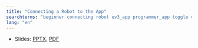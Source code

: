 ```yaml
---
title: "Connecting a Robot to the App"
searchterms: "beginner connecting robot ev3_app programmer_app toggle connecting_a_robot_to_the_app"
lang: "en"
---
```


 
 <ul>
 <li class="ng-binding">Slides:
 <a href="TabletLessons/tablet/beginner/Connecting.pptx">PPTX</a>,
 <a href="TabletLessons/tablet/beginner/Connecting.pdf">PDF</a>
 </li>
 </ul>
